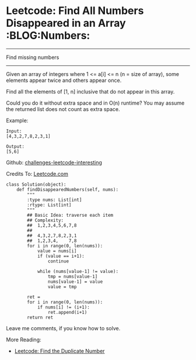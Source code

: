 # Leetcode: Find All Numbers Disappeared in an Array     :BLOG:Numbers:


---

Find missing numbers  

---

Given an array of integers where 1 <= a[i] <= n (n = size of array), some elements appear twice and others appear once.  

Find all the elements of [1, n] inclusive that do not appear in this array.  

Could you do it without extra space and in O(n) runtime? You may assume the returned list does not count as extra space.  

Example:  

    Input:
    [4,3,2,7,8,2,3,1]
    
    Output:
    [5,6]

Github: [challenges-leetcode-interesting](https://github.com/DennyZhang/challenges-leetcode-interesting/tree/master/find-all-numbers-disappeared-in-an-array)  

Credits To: [Leetcode.com](https://leetcode.com/problems/find-all-numbers-disappeared-in-an-array/description/)  

    class Solution(object):
        def findDisappearedNumbers(self, nums):
            """
            :type nums: List[int]
            :rtype: List[int]
            """
            ## Basic Idea: traverse each item
            ## Complexity:
            ##  1,2,3,4,5,6,7,8
            ##
            ##  4,3,2,7,8,2,3,1
            ##  1,2,3,4,    7,8
            for i in range(0, len(nums)):
                value = nums[i]
                if (value == i+1):
                    continue
    
                while (nums[value-1] != value):
                    tmp = nums[value-1]
                    nums[value-1] = value
                    value = tmp
    
            ret = 
            for i in range(0, len(nums)):
                if nums[i] != (i+1):
                    ret.append(i+1)
            return ret

Leave me comments, if you know how to solve.  

More Reading:  
-   [Leetcode: Find the Duplicate Number](http://brain.dennyzhang.com/find-duplicate-num/)